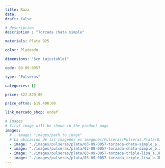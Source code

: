```yaml
---
title: Raza
date: 
draft: false

# descripcion
description : "Torzada chata simple"

materials: Plata 925

color: Plateado

dimensions: "6cm (ajustable)"

code: 03-09-0057

type: "Pulseras"

categories: []

price: $22.820,00

price_eftvo: $19.400,00

link_mercado_shop: undef

# Images
# first image will be shown in the product page
images:
  # - image: "images/path_to_image"
  # La ubicacion de las imagenes es imagenes/Pulseras/Pulseras.Plata/03-09-0057-raza
  - image: "./images/pulseras/plata/03-09-0057-torzada-chata-simple_a.JPG"
  - image: "./images/pulseras/plata/03-09-0057-torzada-chata-simple_b.JPG"
  - image: "./images/pulseras/plata/03-09-0057-torzada-triple-lisa_a.JPG"
  - image: "./images/pulseras/plata/03-09-0057-torzada-triple-lisa_b.JPG"
---
```

